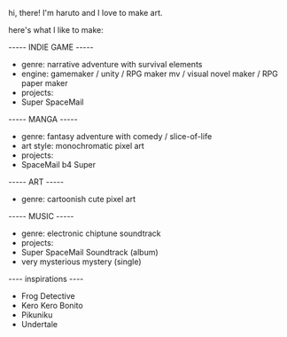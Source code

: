 hi, there!
I'm haruto and I love to make art.


here's what I like to make:

----- INDIE GAME -----
- genre: narrative adventure with survival elements
- engine: gamemaker / unity / RPG maker mv / visual novel maker / RPG paper maker
- projects:
- Super SpaceMail

----- MANGA -----
- genre: fantasy adventure with comedy / slice-of-life
- art style: monochromatic pixel art
- projects:
- SpaceMail b4 Super

----- ART -----
- genre: cartoonish cute pixel art

----- MUSIC -----
- genre: electronic chiptune soundtrack
- projects:
- Super SpaceMail Soundtrack (album)
- very mysterious mystery (single)



---- inspirations ----

- Frog Detective
- Kero Kero Bonito
- Pikuniku
- Undertale


<!---
harutobessa/harutobessa is a ✨ special ✨ repository because its `README.md` (this file) appears on your GitHub profile.
You can click the Preview link to take a look at your changes.
--->

